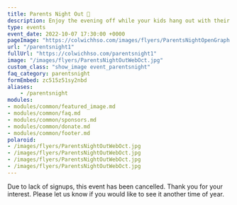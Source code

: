 ```yaml
---
title: Parents Night Out 🍿
description: Enjoy the evening off while your kids hang out with their friends at school.
type: events
event_date: 2022-10-07 17:30:00 +0000
pageImage: "https://colwichhso.com/images/flyers/ParentsNightOpenGraph.jpg"
url: "/parentsnight1"
fullUrl: "https://colwichhso.com/parentsnight1"
image: "/images/flyers/ParentsNightOutWebOct.jpg"
custom_class: "show_image event_parentsnight"
faq_category: parentsnight
formEmbed: zc515z51sy2nbd
aliases:
    - /parentsnight
modules:
- modules/common/featured_image.md
- modules/common/faq.md
- modules/common/sponsors.md
- modules/common/donate.md
- modules/common/footer.md
polaroid: 
- /images/flyers/ParentsNightOutWebOct.jpg
- /images/flyers/ParentsNightOutWebOct.jpg
- /images/flyers/ParentsNightOutWebOct.jpg
- /images/flyers/ParentsNightOutWebOct.jpg
---
```

Due to lack of signups, this event has been cancelled. Thank you for your interest. Please let us know if you would like to see it another time of year.